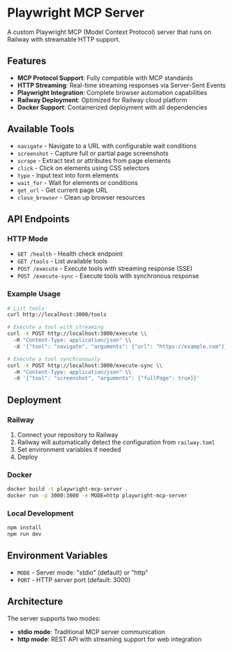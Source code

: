 # Playwright MCP Server

A custom Playwright MCP (Model Context Protocol) server that runs on Railway with streamable HTTP support.

## Features

- **MCP Protocol Support**: Fully compatible with MCP standards
- **HTTP Streaming**: Real-time streaming responses via Server-Sent Events
- **Playwright Integration**: Complete browser automation capabilities
- **Railway Deployment**: Optimized for Railway cloud platform
- **Docker Support**: Containerized deployment with all dependencies

## Available Tools

- `navigate` - Navigate to a URL with configurable wait conditions
- `screenshot` - Capture full or partial page screenshots
- `scrape` - Extract text or attributes from page elements
- `click` - Click on elements using CSS selectors
- `type` - Input text into form elements
- `wait_for` - Wait for elements or conditions
- `get_url` - Get current page URL
- `close_browser` - Clean up browser resources

## API Endpoints

### HTTP Mode

- `GET /health` - Health check endpoint
- `GET /tools` - List available tools
- `POST /execute` - Execute tools with streaming response (SSE)
- `POST /execute-sync` - Execute tools with synchronous response

### Example Usage

```bash
# List tools
curl http://localhost:3000/tools

# Execute a tool with streaming
curl -X POST http://localhost:3000/execute \\
  -H "Content-Type: application/json" \\
  -d '{"tool": "navigate", "arguments": {"url": "https://example.com"}}'

# Execute a tool synchronously
curl -X POST http://localhost:3000/execute-sync \\
  -H "Content-Type: application/json" \\
  -d '{"tool": "screenshot", "arguments": {"fullPage": true}}'
```

## Deployment

### Railway

1. Connect your repository to Railway
2. Railway will automatically detect the configuration from `railway.toml`
3. Set environment variables if needed
4. Deploy

### Docker

```bash
docker build -t playwright-mcp-server .
docker run -p 3000:3000 -e MODE=http playwright-mcp-server
```

### Local Development

```bash
npm install
npm run dev
```

## Environment Variables

- `MODE` - Server mode: "stdio" (default) or "http"
- `PORT` - HTTP server port (default: 3000)

## Architecture

The server supports two modes:
- **stdio mode**: Traditional MCP server communication
- **http mode**: REST API with streaming support for web integration